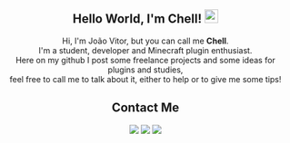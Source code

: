 <div align="center">
  
## Hello World, I'm Chell! <img src="https://github.com/TheDudeThatCode/TheDudeThatCode/blob/master/Assets/Earth.gif" width="24px">

  Hi, I'm João Vitor, but you can call me **Chell**.<br>
  I'm a student, developer and Minecraft plugin enthusiast.<br>
  Here on my github I post some freelance projects and some ideas for plugins and studies, <br>feel free to call me to talk about it, either to help or to give me some tips!<br>

## Contact Me

<div> 
  <a href = "mailto:devchell@outlook.com"><img src="https://img.shields.io/badge/-EMail-0078D4?style=for-the-badge&logo=microsoftoutlook&logoColor=white" target="_blank"></a>
  <a href="https://www.linkedin.com/in/devchell" target="_blank"><img src="https://img.shields.io/badge/-LinkedIn-%230077B5?style=for-the-badge&logo=linkedin&logoColor=white" target="_blank"></a>
  <a href="https://www.instagram.com/nerdchell" target="_blank"><img src="https://img.shields.io/badge/-Instagram-%23E4405F.svg?style=for-the-badge&logo=Instagram&logoColor=white" target="_blank"></a> 
</div>


